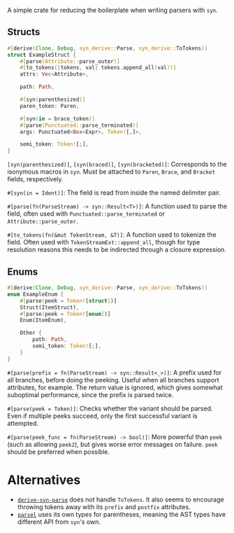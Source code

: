 A simple crate for reducing the boilerplate when writing parsers with `syn`.

## Structs

```rust
#[derive(Clone, Debug, syn_derive::Parse, syn_derive::ToTokens)]
struct ExampleStruct {
	#[parse(Attribute::parse_outer)]
	#[to_tokens(|tokens, val| tokens.append_all(val))]
	attrs: Vec<Attribute>,

	path: Path,

	#[syn(parenthesized)]
	paren_token: Paren,

	#[syn(in = brace_token)]
	#[parse(Punctuated::parse_terminated)]
	args: Punctuated<Box<Expr>, Token![,]>,

	semi_token: Token![;],
}
```

`[syn(parenthesized)]`,
`[syn(braced)]`,
`[syn(bracketed)]`:
  Corresponds to the isonymous macros in `syn`.
  Must be attached to `Paren`, `Brace`, and `Bracket` fields, respectively.

`#[syn(in = Ident)]`:
  The field is read from inside the named delimiter pair.

`#[parse(fn(ParseStream) -> syn::Result<T>)]`:
  A function used to parse the field,
  often used with `Punctuated::parse_terminated`
  or `Attribute::parse_outer`.

`#[to_tokens(fn(&mut TokenStream, &T)]`:
  A function used to tokenize the field.
  Often used with `TokenStreamExt::append_all`,
  though for type resolution reasons this needs to be indirected through a closure expression.

## Enums

```rust
#[derive(Clone, Debug, syn_derive::Parse, syn_derive::ToTokens)]
enum ExampleEnum {
	#[parse(peek = Token![struct])]
	Struct(ItemStruct),
	#[parse(peek = Token![enum])]
	Enum(ItemEnum),

	Other {
		path: Path,
		semi_token: Token![;],
	}
}
```

`#[parse(prefix = fn(ParseStream) -> syn::Result<_>)]`:
  A prefix used for all branches, before doing the peeking.
  Useful when all branches support attributes, for example.
  The return value is ignored, which gives somewhat suboptimal performance, since the prefix is parsed twice.

`#[parse(peek = Token)]`:
  Checks whether the variant should be parsed.
  Even if multiple peeks succeed, only the first successful variant is attempted.

`#[parse(peek_func = fn(ParseStream) -> bool)]`:
  More powerful than `peek` (such as allowing `peek2`), but gives worse error messages on failure.
  `peek` should be preferred when possible.

# Alternatives
- [`derive-syn-parse`](https://docs.rs/derive-syn-parse/latest/)
  does not handle `ToTokens`.
  It also seems to encourage throwing tokens away with its `prefix` and `postfix` attributes.
- [`parsel`](https://docs.rs/parsel/latest/)
  uses its own types for parentheses, meaning the AST types have different API from `syn`'s own.
